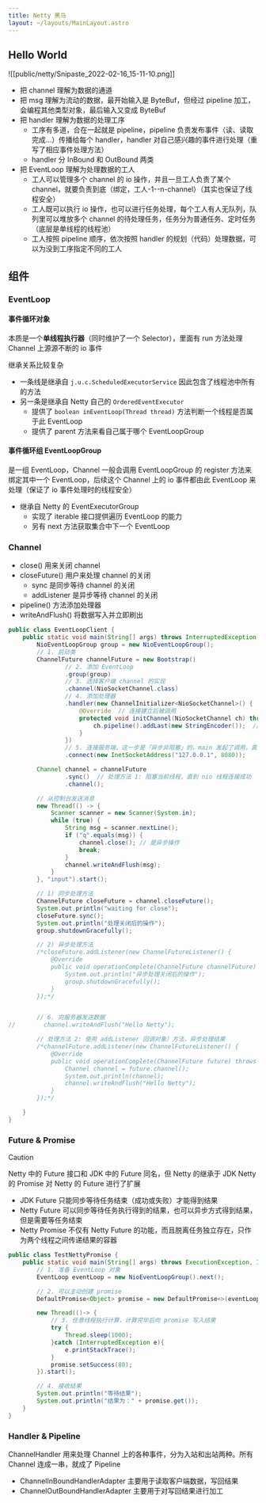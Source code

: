 ```yaml
---
title: Netty 黑马
layout: ~/layouts/MainLayout.astro
---
```


## Hello World

![[public/netty/Snipaste_2022-02-16_15-11-10.png]]

- 把 channel 理解为数据的通道
- 把 msg 理解为流动的数据，最开始输入是 ByteBuf，但经过 pipeline 加工，会编程其他类型对象，最后输入又变成 ByteBuf
- 把 handler 理解为数据的处理工序
    - 工序有多道，合在一起就是 pipeline，pipeline 负责发布事件（读、读取完成…）传播给每个 handler，handler 对自己感兴趣的事件进行处理（重写了相应事件处理方法）
    - handler 分 InBound 和 OutBound 两类
- 把 EventLoop 理解为处理数据的工人
    - 工人可以管理多个 channel 的 io 操作，并且一旦工人负责了某个 channel，就要负责到底（绑定，工人-1--n-channel）（其实也保证了线程安全）
    - 工人既可以执行 io 操作，也可以进行任务处理，每个工人有人无队列，队列里可以堆放多个 channel 的待处理任务，任务分为普通任务、定时任务（底层是单线程的线程池）
    - 工人按照 pipeline 顺序，依次按照 handler 的规划（代码）处理数据，可以为没到工序指定不同的工人

## 组件

### EventLoop 

#### 事件循环对象

本质是一个**单线程执行器**（同时维护了一个 Selector），里面有 run 方法处理 Channel 上源源不断的 io 事件

继承关系比较复杂

- 一条线是继承自 `j.u.c.ScheduledExecutorService` 因此包含了线程池中所有的方法
- 另一条是继承自 Netty 自己的 `OrderedEventExecutor`
    - 提供了 `boolean inEventLoop(Thread thread)` 方法判断一个线程是否属于此 EventLoop
    - 提供了 parent 方法来看自己属于哪个 EventLoopGroup

#### 事件循环组 EventLoopGroup

是一组 EventLoop，Channel 一般会调用 EventLoopGroup 的 register 方法来绑定其中一个 EventLoop，后续这个 Channel 上的 io 事件都由此 EventLoop 来处理（保证了 io 事件处理时的线程安全）

- 继承自 Netty 的 EventExecutorGroup
    - 实现了 iterable 接口提供遍历 EventLoop 的能力
    - 另有 next 方法获取集合中下一个 EventLoop

### Channel

- close() 用来关闭 channel
- closeFuture() 用户来处理 channel 的关闭
    - sync 是同步等待 channel 的关闭
    - addListener 是异步等待 channel 的关闭
- pipeline() 方法添加处理器
- writeAndFlush() 将数据写入并立即刷出

```java
public class EventLoopClient {
    public static void main(String[] args) throws InterruptedException {
        NioEventLoopGroup group = new NioEventLoopGroup();
        // 1. 启动类
        ChannelFuture channelFuture = new Bootstrap()
                // 2. 添加 EventLoop
                .group(group)
                // 3. 选择客户端 channel 的实现
                .channel(NioSocketChannel.class)
                // 4. 添加处理器
                .handler(new ChannelInitializer<NioSocketChannel>() {
                    @Override  // 连接建立后被调用
                    protected void initChannel(NioSocketChannel ch) throws Exception {
                        ch.pipeline().addLast(new StringEncoder());  // 将字符串转换为字节数组
                    }
                })
                // 5. 连接服务端，这一步是「异步非阻塞」的，main 发起了调用，真正执行 connect 的是 nio 线程
                .connect(new InetSocketAddress("127.0.0.1", 8080));

        Channel channel = channelFuture
                .sync()  // 处理方法 1: 阻塞当前线程，直到 nio 线程连接成功
                .channel();

        // 从控制台发送消息
        new Thread(() -> {
            Scanner scanner = new Scanner(System.in);
            while (true) {
                String msg = scanner.nextLine();
                if ("q".equals(msg)) {
                    channel.close(); // 是异步操作
                    break;
                }
                channel.writeAndFlush(msg);
            }
        }, "input").start();

        // 1) 同步处理方法
        ChannelFuture closeFuture = channel.closeFuture();
        System.out.println("waiting for close");
        closeFuture.sync();
        System.out.println("处理关闭后的操作");
        group.shutdownGracefully();

        // 2) 异步处理方法
        /*closeFuture.addListener(new ChannelFutureListener() {
            @Override
            public void operationComplete(ChannelFuture channelFuture) throws Exception {
                System.out.println("异步处理关闭后的操作");
                group.shutdownGracefully();
            }
        });*/


        // 6. 向服务器发送数据
//        channel.writeAndFlush("Hello Netty");

        // 处理方法 2: 使用 addListener 回调对象）方法，异步处理结果
        /*channelFuture.addListener(new ChannelFutureListener() {
            @Override
            public void operationComplete(ChannelFuture future) throws Exception {
                Channel channel = future.channel();
                System.out.println(channel);
                channel.writeAndFlush("Hello Netty");
            }
        });*/

    }
}
```
### Future & Promise

> [!caution]
> Netty 中的 Future 接口和 JDK 中的 Future 同名，但 Netty 的继承于 JDK
> Netty 的 Promise 对 Netty 的 Future 进行了扩展
> - JDK Future 只能同步等待任务结束（成功或失败）才能得到结果
> - Netty Future 可以同步等待任务执行得到的结果，也可以异步方式得到结果，但是需要等任务结束
> - Netty Promise 不仅有 Netty Future 的功能，而且脱离任务独立存在，只作为两个线程之间传递结果的容器

```java
public class TestNettyPromise {
    public static void main(String[] args) throws ExecutionException, InterruptedException {
        // 1. 准备 EventLoop 对象
        EventLoop eventLoop = new NioEventLoopGroup().next();

        // 2. 可以主动创建 promise
        DefaultPromise<Object> promise = new DefaultPromise<>(eventLoop);

        new Thread(()-> {
            // 3. 任意线程执行计算，计算完毕后向 promise 写入结果
            try {
                Thread.sleep(1000);
            }catch (InterruptedException e){
                e.printStackTrace();
            }
            promise.setSuccess(80);
        }).start();

        // 4. 接收结果
        System.out.println("等待结果");
        System.out.println("结果为：" + promise.get());
    }
}
```

### Handler & Pipeline

ChannelHandler 用来处理 Channel 上的各种事件，分为入站和出站两种。所有 Channel 连成一串，就成了 Pipeline

- ChannelInBoundHandlerAdapter 主要用于读取客户端数据，写回结果
- ChannelOutBoundHandlerAdapter 主要用于对写回结果进行加工


